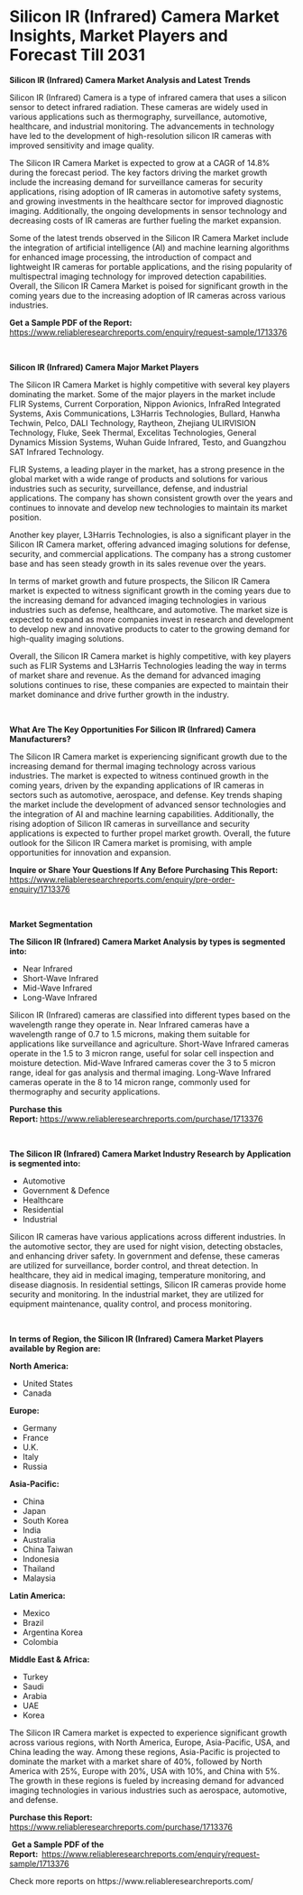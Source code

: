 <p><h1>Silicon IR (Infrared) Camera Market Insights, Market Players and Forecast Till 2031</h1></p><p><strong>Silicon IR (Infrared) Camera Market Analysis and Latest Trends</strong></p>
<p><p>Silicon IR (Infrared) Camera is a type of infrared camera that uses a silicon sensor to detect infrared radiation. These cameras are widely used in various applications such as thermography, surveillance, automotive, healthcare, and industrial monitoring. The advancements in technology have led to the development of high-resolution silicon IR cameras with improved sensitivity and image quality.</p><p>The Silicon IR Camera Market is expected to grow at a CAGR of 14.8% during the forecast period. The key factors driving the market growth include the increasing demand for surveillance cameras for security applications, rising adoption of IR cameras in automotive safety systems, and growing investments in the healthcare sector for improved diagnostic imaging. Additionally, the ongoing developments in sensor technology and decreasing costs of IR cameras are further fueling the market expansion.</p><p>Some of the latest trends observed in the Silicon IR Camera Market include the integration of artificial intelligence (AI) and machine learning algorithms for enhanced image processing, the introduction of compact and lightweight IR cameras for portable applications, and the rising popularity of multispectral imaging technology for improved detection capabilities. Overall, the Silicon IR Camera Market is poised for significant growth in the coming years due to the increasing adoption of IR cameras across various industries.</p></p>
<p><strong>Get a Sample PDF of the Report:&nbsp;</strong> <a href="https://www.reliableresearchreports.com/enquiry/request-sample/1713376">https://www.reliableresearchreports.com/enquiry/request-sample/1713376</a></p>
<p>&nbsp;</p>
<p><strong>Silicon IR (Infrared) Camera Major Market Players</strong></p>
<p><p>The Silicon IR Camera Market is highly competitive with several key players dominating the market. Some of the major players in the market include FLIR Systems, Current Corporation, Nippon Avionics, InfraRed Integrated Systems, Axis Communications, L3Harris Technologies, Bullard, Hanwha Techwin, Pelco, DALI Technology, Raytheon, Zhejiang ULIRVISION Technology, Fluke, Seek Thermal, Excelitas Technologies, General Dynamics Mission Systems, Wuhan Guide Infrared, Testo, and Guangzhou SAT Infrared Technology. </p><p>FLIR Systems, a leading player in the market, has a strong presence in the global market with a wide range of products and solutions for various industries such as security, surveillance, defense, and industrial applications. The company has shown consistent growth over the years and continues to innovate and develop new technologies to maintain its market position.</p><p>Another key player, L3Harris Technologies, is also a significant player in the Silicon IR Camera market, offering advanced imaging solutions for defense, security, and commercial applications. The company has a strong customer base and has seen steady growth in its sales revenue over the years.</p><p>In terms of market growth and future prospects, the Silicon IR Camera market is expected to witness significant growth in the coming years due to the increasing demand for advanced imaging technologies in various industries such as defense, healthcare, and automotive. The market size is expected to expand as more companies invest in research and development to develop new and innovative products to cater to the growing demand for high-quality imaging solutions.</p><p>Overall, the Silicon IR Camera market is highly competitive, with key players such as FLIR Systems and L3Harris Technologies leading the way in terms of market share and revenue. As the demand for advanced imaging solutions continues to rise, these companies are expected to maintain their market dominance and drive further growth in the industry.</p></p>
<p>&nbsp;</p>
<p><strong>What Are The Key Opportunities For Silicon IR (Infrared) Camera Manufacturers?</strong></p>
<p><p>The Silicon IR Camera market is experiencing significant growth due to the increasing demand for thermal imaging technology across various industries. The market is expected to witness continued growth in the coming years, driven by the expanding applications of IR cameras in sectors such as automotive, aerospace, and defense. Key trends shaping the market include the development of advanced sensor technologies and the integration of AI and machine learning capabilities. Additionally, the rising adoption of Silicon IR cameras in surveillance and security applications is expected to further propel market growth. Overall, the future outlook for the Silicon IR Camera market is promising, with ample opportunities for innovation and expansion.</p></p>
<p><strong>Inquire or Share Your Questions If Any Before Purchasing This Report:</strong> <a href="https://www.reliableresearchreports.com/enquiry/pre-order-enquiry/1713376">https://www.reliableresearchreports.com/enquiry/pre-order-enquiry/1713376</a></p>
<p>&nbsp;</p>
<p><strong>Market Segmentation</strong></p>
<p><strong>The Silicon IR (Infrared) Camera Market Analysis by types is segmented into:</strong></p>
<p><ul><li>Near Infrared</li><li>Short-Wave Infrared</li><li>Mid-Wave Infrared</li><li>Long-Wave Infrared</li></ul></p>
<p><p>Silicon IR (Infrared) cameras are classified into different types based on the wavelength range they operate in. Near Infrared cameras have a wavelength range of 0.7 to 1.5 microns, making them suitable for applications like surveillance and agriculture. Short-Wave Infrared cameras operate in the 1.5 to 3 micron range, useful for solar cell inspection and moisture detection. Mid-Wave Infrared cameras cover the 3 to 5 micron range, ideal for gas analysis and thermal imaging. Long-Wave Infrared cameras operate in the 8 to 14 micron range, commonly used for thermography and security applications.</p></p>
<p><strong>Purchase this Report:&nbsp;</strong><a href="https://www.reliableresearchreports.com/purchase/1713376">https://www.reliableresearchreports.com/purchase/1713376</a></p>
<p>&nbsp;</p>
<p><strong>The Silicon IR (Infrared) Camera Market Industry Research by Application is segmented into:</strong></p>
<p><ul><li>Automotive</li><li>Government & Defence</li><li>Healthcare</li><li>Residential</li><li>Industrial</li></ul></p>
<p><p>Silicon IR cameras have various applications across different industries. In the automotive sector, they are used for night vision, detecting obstacles, and enhancing driver safety. In government and defense, these cameras are utilized for surveillance, border control, and threat detection. In healthcare, they aid in medical imaging, temperature monitoring, and disease diagnosis. In residential settings, Silicon IR cameras provide home security and monitoring. In the industrial market, they are utilized for equipment maintenance, quality control, and process monitoring.</p></p>
<p>&nbsp;</p>
<p><strong>In terms of Region, the Silicon IR (Infrared) Camera Market Players available by Region are:</strong></p>
<p>
    <p> <strong> North America: </strong>
        <ul>
            <li>United States</li>
            <li>Canada</li>
        </ul>
        </p> 
    <p> <strong> Europe: </strong>
        <ul>
            <li>Germany</li>
            <li>France</li>
            <li>U.K.</li>
            <li>Italy</li>
            <li>Russia</li>
        </ul>
        </p> 
    <p> <strong> Asia-Pacific: </strong>
        <ul>
            <li>China</li>
            <li>Japan</li>
            <li>South Korea</li>
            <li>India</li>
            <li>Australia</li>
            <li>China Taiwan</li>
            <li>Indonesia</li>
            <li>Thailand</li>
            <li>Malaysia</li>
        </ul>
        </p> 
    <p> <strong> Latin America: </strong>
        <ul>
            <li>Mexico</li>
            <li>Brazil</li>
            <li>Argentina Korea</li>
            <li>Colombia</li>
        </ul>
        </p> 
    <p> <strong> Middle East & Africa: </strong>
        <ul>
            <li>Turkey</li>
            <li>Saudi</li>
            <li>Arabia</li>
            <li>UAE</li>
            <li>Korea</li>
        </ul>
    </p>
    </p>
<p><p>The Silicon IR Camera market is expected to experience significant growth across various regions, with North America, Europe, Asia-Pacific, USA, and China leading the way. Among these regions, Asia-Pacific is projected to dominate the market with a market share of 40%, followed by North America with 25%, Europe with 20%, USA with 10%, and China with 5%. The growth in these regions is fueled by increasing demand for advanced imaging technologies in various industries such as aerospace, automotive, and defense.</p></p>
<p><strong>Purchase this Report: </strong><a href="https://www.reliableresearchreports.com/purchase/1713376">https://www.reliableresearchreports.com/purchase/1713376</a></p>
<p>&nbsp;<strong>Get a Sample PDF of the Report:&nbsp;&nbsp;</strong><a href="https://www.reliableresearchreports.com/enquiry/request-sample/1713376">https://www.reliableresearchreports.com/enquiry/request-sample/1713376</a></p>
<p><strong></strong></p>
<p>Check more reports on https://www.reliableresearchreports.com/</p>